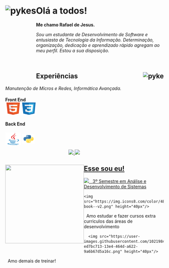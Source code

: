 # Olá a todos! <a href="https://www.linkedin.com/in/rafaeldeje"><img align="left" alt="pykes" height="250" src="https://user-images.githubusercontent.com/102198489/190265503-11b669c5-a727-4ee9-9a3b-87d7c8e031a3.png"></a>
**Me chamo Rafael de Jesus.**

*Sou um estudante de Desenvolvimento de Software e entusiasta de Tecnologia da Informação. Determinação, organização, dedicação e aprendizado rápido agregam ao meu perfil. Estou a sua disposição.*<br/>

<br />

## Experiências <img align= "right" alt="pyke" height="250" src="https://user-images.githubusercontent.com/102198489/190265692-d4fb82a3-060c-454a-a382-f9bd72ce3cf7.png"></a>
*Manutenção de Micros e Redes, Informática Avançada.*</a><br/>

#### Front End </a></br> <img align="center" alt="rafaeldeje-HTML" title="HTML 5" height="40" width="50" src="https://raw.githubusercontent.com/devicons/devicon/master/icons/html5/html5-original.svg"></a><img align="center" alt="rafaeldeje-CSS" title="CSS 3" height="40" width="50" src="https://raw.githubusercontent.com/devicons/devicon/master/icons/css3/css3-original.svg"><br/>
</p>

#### Back End</a></br>
<img align="center" alt="rafaeldeje-java" title="Java" height="40" width="50" src="https://raw.githubusercontent.com/devicons/devicon/master/icons/java/java-original.svg"> <img align="center" alt="rafaeldeje-Python" height="30" width="40" src="https://raw.githubusercontent.com/devicons/devicon/master/icons/python/python-original.svg"><br/>
</p>  
  
<div align="center">
  <a href="https://github.com/rafaeldeje">
   
  <img height="180em" src="https://github-readme-stats.vercel.app/api?username=rafaeldeje&show_icons=true&theme=radical&include_all_commits=true&count_private=true"/>
  <img height="180em" src="https://github-readme-stats.vercel.app/api/top-langs/?username=rafaeldeje&layout=compact&langs_count=7&theme=radical"/>
    </div>
  
 
 ## Esse sou eu!<img align="left" width="250" height="250" src="https://user-images.githubusercontent.com/102198489/190263702-bedfa953-81e9-4897-8c1d-287564c86a3c.png">
<p>
    <img src="https://img.icons8.com/color/48/000000/graduation-cap.png" height="40px"/> 
  &nbsp;
  <label>
    3º Semestre em Análise e Desenvolvimento de Sistemas</a>
    <label/>
  <br />
    
    <img src="https://img.icons8.com/color/48/000000/open-book--v2.png" height="40px"/> 
  &nbsp;
  <label>
    Amo estudar e fazer cursos extra curriculos das áreas de desenvolvimento</a>
  <label/>
  <br />
    
      <img src="https://user-images.githubusercontent.com/102198489/190262853-ed7bc713-13e4-464d-a622-9a6b67d5a16c.png" height="40px"/> 
  &nbsp;
  <label>
    Amo demais de treinar!</a>
  <label/>
  <br />
 <p>

</div><br>
